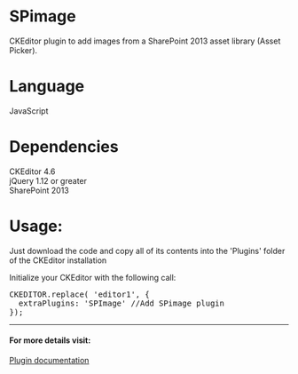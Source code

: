 # SPimage
CKEditor plugin to add images from a SharePoint 2013 asset library (Asset Picker).

# Language
JavaScript

# Dependencies
CKEditor 4.6 <br>
jQuery 1.12 or greater <br>
SharePoint 2013 <br>

# Usage:

Just download the code and copy all of its contents into the 'Plugins' folder of the CKEditor installation

Initialize your CKEditor with the following call:

<pre>
CKEDITOR.replace( 'editor1', {
  extraPlugins: 'SPImage' //Add SPimage plugin
});
</pre>


<hr>
<h4>For more details visit:</h4>
<a href="https://blog.mario-duran.com/2017/01/28/ckeditor-plugging-to-add-images-from-sharepoint-asset-picker/">Plugin documentation</a>
